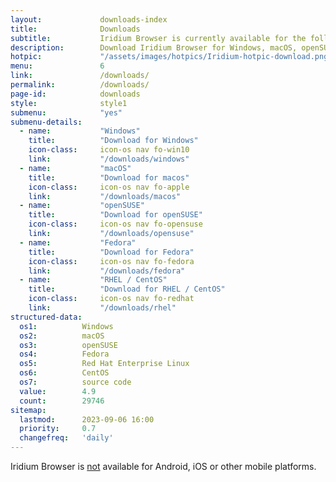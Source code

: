 ```yaml
---
layout:				downloads-index
title:				Downloads
subtitle:			Iridium Browser is currently available for the following platforms
description:		Download Iridium Browser for Windows, macOS, openSUSE Leap and Tumbleweed, Fedora, Red Hat Enterprise Linux / CentOS as well as the source code.
hotpic:				"/assets/images/hotpics/Iridium-hotpic-download.png"
menu:				6
link:				/downloads/
permalink:			/downloads/
page-id:			downloads
style:				style1
submenu:			"yes"
submenu-details:
  - name:			"Windows"
    title:			"Download for Windows"
    icon-class:		icon-os nav fo-win10
    link:			"/downloads/windows"
  - name:			"macOS"
    title:			"Download for macos"
    icon-class:		icon-os nav fo-apple
    link:			"/downloads/macos"
  - name:			"openSUSE"
    title:			"Download for openSUSE"
    icon-class:		icon-os nav fo-opensuse
    link:			"/downloads/opensuse"
  - name:			"Fedora"
    title:			"Download for Fedora"
    icon-class:		icon-os nav fo-fedora
    link:			"/downloads/fedora"
  - name:			"RHEL / CentOS"
    title:			"Download for RHEL / CentOS"
    icon-class:		icon-os nav fo-redhat
    link:			"/downloads/rhel"
structured-data:
  os1:			Windows
  os2:			macOS
  os3:			openSUSE
  os4:			Fedora
  os5:			Red Hat Enterprise Linux
  os6:			CentOS
  os7:			source code
  value:		4.9
  count:		29746
sitemap:
  lastmod:		2023-09-06 16:00
  priority:		0.7
  changefreq:	'daily'
---
```

Iridium Browser is <u>not</u> available for Android, iOS or other mobile platforms.
